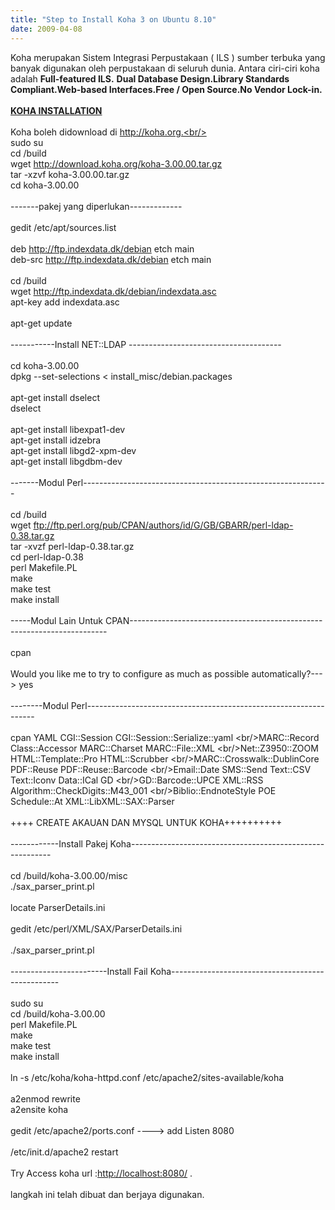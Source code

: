 ```yaml
---
title: "Step to Install Koha 3 on Ubuntu 8.10"
date: 2009-04-08
---
```

Koha merupakan Sistem Integrasi Perpustakaan ( ILS ) sumber terbuka yang banyak digunakan oleh perpustakaan di seluruh dunia. Antara ciri-ciri koha adalah <strong>Full-featured ILS.</strong> <strong>Dual Database Design.</strong><strong>Library Standards Compliant.</strong><strong>Web-based Interfaces.</strong><strong>Free / Open Source.</strong><strong>No Vendor Lock-in.</strong><br/><br/><strong><span style="text-decoration:underline;">KOHA INSTALLATION</span></strong><br/><br/>Koha boleh didownload di http://koha.org.<br/><br/>sudo su<br/>cd /build<br/>wget http://download.koha.org/koha-3.00.00.tar.gz<br/>tar -xzvf koha-3.00.00.tar.gz<br/>cd koha-3.00.00<br/><br/>-------pakej yang diperlukan-------------<br/><br/>gedit /etc/apt/sources.list<br/><br/>deb http://ftp.indexdata.dk/debian etch main<br/>deb-src http://ftp.indexdata.dk/debian etch main<br/><br/>cd /build<br/>wget http://ftp.indexdata.dk/debian/indexdata.asc<br/>apt-key add indexdata.asc<br/><br/>apt-get update<br/><br/>-----------Install NET::LDAP --------------------------------------<br/><br/>cd koha-3.00.00<br/>dpkg --set-selections &lt; install_misc/debian.packages<br/><br/>apt-get install dselect<br/>dselect<br/><br/>apt-get install libexpat1-dev<br/>apt-get install idzebra<br/>apt-get install libgd2-xpm-dev<br/>apt-get install libgdbm-dev<br/><br/>-------Modul Perl-------------------------------------------------------------<br/><br/>cd /build<br/>wget ftp://ftp.perl.org/pub/CPAN/authors/id/G/GB/GBARR/perl-ldap-0.38.tar.gz<br/>tar -xvzf perl-ldap-0.38.tar.gz<br/>cd perl-ldap-0.38<br/>perl Makefile.PL<br/>make<br/>make test<br/>make install<br/><br/>-----Modul Lain Untuk CPAN------------------------------------------------------------------------<br/><br/>cpan<br/><br/>Would you like me to try to configure as much as possible automatically?---&gt; yes<br/><br/>--------Modul Perl-----------------------------------------------------------------<br/><br/>cpan YAML CGI::Session CGI::Session::Serialize::yaml \<br/>MARC::Record Class::Accessor MARC::Charset MARC::File::XML \<br/>Net::Z3950::ZOOM HTML::Template::Pro HTML::Scrubber \<br/>MARC::Crosswalk::DublinCore PDF::Reuse PDF::Reuse::Barcode \<br/>Email::Date SMS::Send Text::CSV Text::Iconv Data::ICal GD \<br/>GD::Barcode::UPCE XML::RSS Algorithm::CheckDigits::M43_001 \<br/>Biblio::EndnoteStyle POE Schedule::At XML::LibXML::SAX::Parser<br/><br/>++++ CREATE AKAUAN DAN MYSQL UNTUK KOHA++++++++++<br/><br/>------------Install Pakej Koha----------------------------------------------------------<br/><br/>cd /build/koha-3.00.00/misc<br/>./sax_parser_print.pl<br/><br/>locate ParserDetails.ini<br/><br/>gedit /etc/perl/XML/SAX/ParserDetails.ini<br/><br/>./sax_parser_print.pl<br/><br/>------------------------Install Fail Koha--------------------------------------------------<br/><br/>sudo su<br/>cd /build/koha-3.00.00<br/>perl Makefile.PL<br/>make<br/>make test<br/>make install<br/><br/>ln -s /etc/koha/koha-httpd.conf /etc/apache2/sites-available/koha<br/><br/>a2enmod rewrite<br/>a2ensite koha<br/><br/>gedit /etc/apache2/ports.conf ----&gt; add Listen 8080<br/><br/>/etc/init.d/apache2 restart<br/><br/>Try Access koha url :<a href="http://127.0.1.1:8080/">http://localhost:8080/</a> .<br/><br/>langkah ini telah dibuat dan berjaya digunakan.
